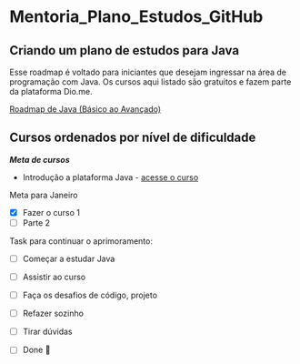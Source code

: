 # Mentoria_Plano_Estudos_GitHub

## Criando um plano de estudos para Java
  
  Esse roadmap é voltado para iniciantes que desejam ingressar na área de programação com Java. Os cursos aqui listado são gratuitos e fazem parte da plataforma Dio.me.

[Roadmap de Java (Básico ao Avançado)](https://github.com/julianazanelatto/roadmap_java_repo/blob/main/README.md)


<!--
Comentários internos
"Quem nunca errou, nunca tentou algo novo!"
-->


## Cursos ordenados por nível de dificuldade

__*Meta de cursos*__ 

- Introdução a plataforma Java - [acesse o curso](https://web.dio.me/course/introducao-ao-ecossistema-e-documentacao-java/learning/54e1ad91-8842-4065-bc89-37329f54f0cd)

Meta para Janeiro

- [X] Fazer o curso 1
- [ ] Parte 2

Task para continuar o aprimoramento:

- [ ] Começar a estudar Java
- [ ] Assistir ao curso
- [ ] Faça os desafios de código, projeto
- [ ] Refazer sozinho
- [ ] Tirar dúvidas
- [ ] Done :tada:


